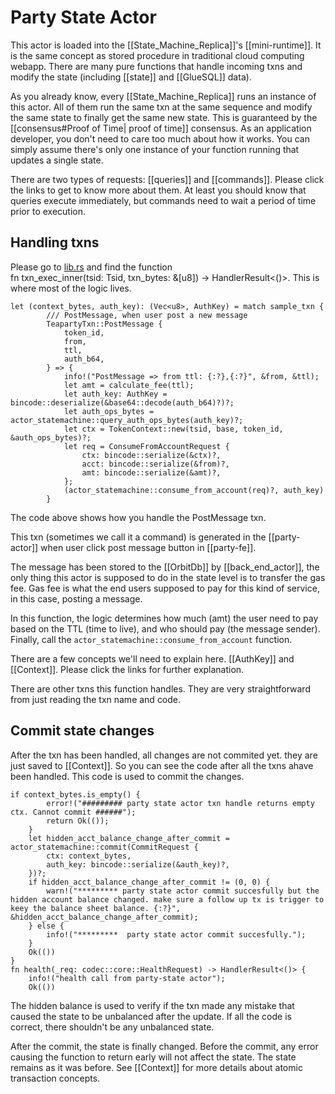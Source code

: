 # Party State Actor
This actor is loaded into the [[State_Machine_Replica]]'s [[mini-runtime]]. It is the same concept as stored procedure in traditional cloud computing webapp. There are many pure functions that handle incoming txns and modify the state (including [[state]] and [[GlueSQL]] data).

As you already know, every [[State_Machine_Replica]] runs an instance of this actor. All of them run the same txn at the same sequence and modify the same state to finally get the same new state. This is guaranteed by the [[consensus#Proof of Time| proof of time]] consensus. As an application developer, you don't need to care too much about how it works. You can simply assume there's only one instance of your function running that updates a single state. 

There are two types of requests: [[queries]] and [[commands]]. Please click the links to get to know more about them. At least you should know that queries execute immediately, but commands need to wait a period of time prior to execution. 

## Handling txns
Please go to [lib.rs](https://github.com/tearust/tapp-sample-teaparty/blob/demo-code/party-state-actor/src/lib.rs) and find the function   
fn txn_exec_inner(tsid: Tsid, txn_bytes: &[u8]) -> HandlerResult<()>. This is where most of the logic lives.
```
let (context_bytes, auth_key): (Vec<u8>, AuthKey) = match sample_txn {
		/// PostMessage, when user post a new message
		TeapartyTxn::PostMessage {
			token_id,
			from,
			ttl,
			auth_b64,
		} => {
			info!("PostMessage => from ttl: {:?},{:?}", &from, &ttl);
			let amt = calculate_fee(ttl);
			let auth_key: AuthKey = bincode::deserialize(&base64::decode(auth_b64)?)?;
			let auth_ops_bytes = actor_statemachine::query_auth_ops_bytes(auth_key)?;
			let ctx = TokenContext::new(tsid, base, token_id, &auth_ops_bytes)?;
			let req = ConsumeFromAccountRequest {
				ctx: bincode::serialize(&ctx)?,
				acct: bincode::serialize(&from)?,
				amt: bincode::serialize(&amt)?,
			};
			(actor_statemachine::consume_from_account(req)?, auth_key)
		}
```
The code above shows how you handle the PostMessage txn. 

This txn (sometimes we call it a command) is generated in the [[party-actor]] when user click post message button in [[party-fe]]. 

The message has been stored to the [[OrbitDb]] by  [[back_end_actor]], the only thing this actor is supposed to do in the state level is to transfer the gas fee. Gas fee is what the end users supposed to pay for this kind of service, in this case, posting a message.

In this function, the logic determines how much (amt) the user need to pay based on the TTL (time to live), and who should pay (the message sender). Finally, call the `actor_statemachine::consume_from_account` function. 

There are a few concepts we'll need to explain here.
[[AuthKey]] and [[Context]]. Please click the links for further explanation.

There are other txns this function handles. They are very straightforward from just reading the txn name and code.

## Commit state changes
After the txn has been handled, all changes are not commited yet. they are just saved to [[Context]]. So you can see the code after all the txns ahave been handled. This code is used to commit the changes.
```
if context_bytes.is_empty() {
		error!("######### party state actor txn handle returns empty ctx. Cannot commit ######");
		return Ok(());
	}
	let hidden_acct_balance_change_after_commit = actor_statemachine::commit(CommitRequest {
		ctx: context_bytes,
		auth_key: bincode::serialize(&auth_key)?,
	})?;
	if hidden_acct_balance_change_after_commit != (0, 0) {
		warn!("********* party state actor commit succesfully but the hidden account balance changed. make sure a follow up tx is trigger to keey the balance sheet balance. {:?}", &hidden_acct_balance_change_after_commit);
	} else {
		info!("*********  party state actor commit succesfully.");
	}
	Ok(())
}
fn health(_req: codec::core::HealthRequest) -> HandlerResult<()> {
	info!("health call from party-state actor");
	Ok(())
```

The hidden balance is used to verify if the txn made any mistake that caused the state to be unbalanced after the update. If all the code is correct, there shouldn't be any unbalanced state. 

After the commit, the state is finally changed. Before the commit, any error causing the function to return early will not affect the state. The state remains as it was before. See [[Context]] for more details about atomic transaction concepts.

